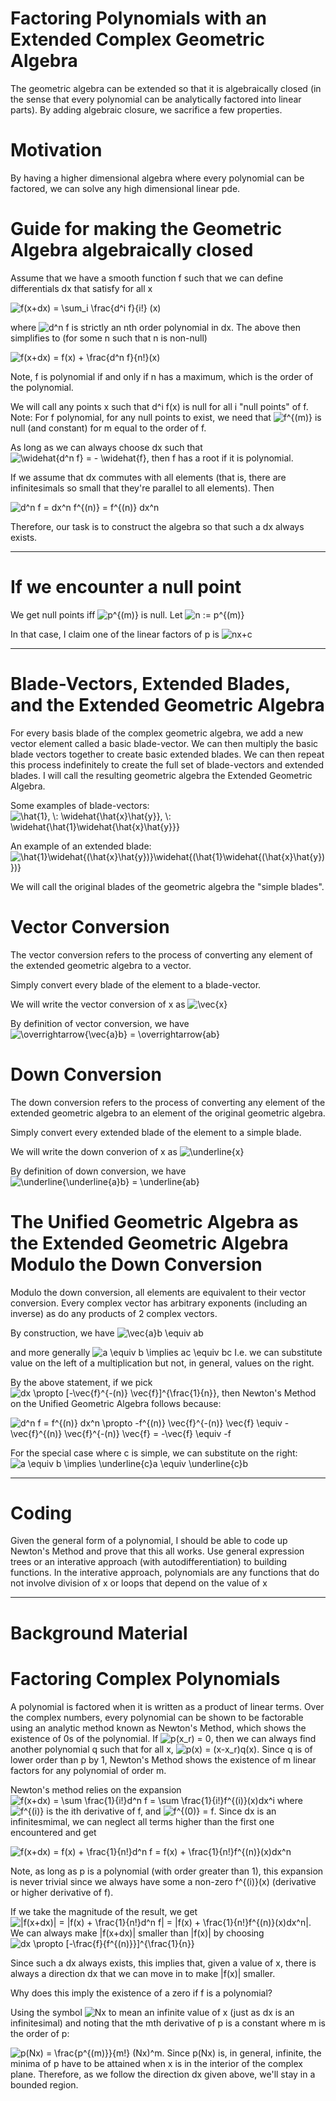 # Factoring Polynomials with an Extended Complex Geometric Algebra

The geometric algebra can be extended so that it is algebraically closed (in the sense that every polynomial can be analytically factored into linear parts).  By adding algebraic closure, we sacrifice a few properties. 

# Motivation

By having a higher dimensional algebra where every polynomial can be factored, we can solve any high dimensional linear pde.

# Guide for making the Geometric Algebra algebraically closed

Assume that we have a smooth function f such that we can define differentials dx that satisfy for all x

<img src="https://latex.codecogs.com/svg.latex?f(x&plus;dx)&space;=&space;\sum_i&space;\frac{d^i&space;f}{i!}&space;(x)" title="f(x+dx) = \sum_i \frac{d^i f}{i!} (x)" />

where <img src="https://latex.codecogs.com/svg.latex?d^n&space;f" title="d^n f" /> is strictly an nth order polynomial in dx.  The above then simplifies to (for some n such that n is non-null)

<img src="https://latex.codecogs.com/svg.latex?f(x&plus;dx)&space;=&space;f(x)&space;&plus;&space;\frac{d^n&space;f}{n!}(x)" title="f(x+dx) = f(x) + \frac{d^n f}{n!}(x)" />

Note, f is polynomial if and only if n has a maximum, which is the order of the polynomial.

We will call any points x such that d^i f(x) is null for all i "null points" of f.  Note: For f polynomial, for any null points to exist, we need that <img src="https://latex.codecogs.com/svg.latex?\inline&space;f^{(m)}" title="f^{(m)}" /> is null (and constant) for m equal to the order of f.

As long as we can always choose dx such that <img src="https://latex.codecogs.com/svg.latex?\widehat{d^n&space;f}&space;=&space;-&space;\widehat{f}" title="\widehat{d^n f} = - \widehat{f}" />, then f has a root if it is polynomial.

If we assume that dx commutes with all elements (that is, there are infinitesimals so small that they're parallel to all elements).  Then

<img src="https://latex.codecogs.com/svg.latex?d^n&space;f&space;=&space;dx^n&space;f^{(n)}&space;=&space;f^{(n)}&space;dx^n" title="d^n f = dx^n f^{(n)} = f^{(n)} dx^n" />

Therefore, our task is to construct the algebra so that such a dx always exists.

---

# If we encounter a null point

We get null points iff <img src="https://latex.codecogs.com/svg.latex?\inline&space;p^{(m)}" title="p^{(m)}" /> is null.  Let <img src="https://latex.codecogs.com/svg.latex?\inline&space;n&space;:=&space;p^{(m)}" title="n := p^{(m)}" />

In that case, I claim one of the linear factors of p is <img src="https://latex.codecogs.com/svg.latex?\inline&space;nx&plus;c" title="nx+c" />

---

# Blade-Vectors, Extended Blades, and the Extended Geometric Algebra

For every basis blade of the complex geometric algebra, we add a new vector element called a basic blade-vector.  We can then multiply the basic blade vectors together to create basic extended blades.  We can then repeat this process indefinitely to create the full set of blade-vectors and extended blades.  I will call the resulting geometric algebra the Extended Geometric Algebra.

Some examples of blade-vectors: <img src="https://latex.codecogs.com/svg.latex?\inline&space;\hat{1},&space;\:&space;\widehat{\hat{x}\hat{y}},&space;\:&space;\widehat{\hat{1}\widehat{\hat{x}\hat{y}}}" title="\hat{1}, \: \widehat{\hat{x}\hat{y}}, \: \widehat{\hat{1}\widehat{\hat{x}\hat{y}}}" />

An example of an extended blade: <img src="https://latex.codecogs.com/svg.latex?\inline&space;\hat{1}\widehat{(\hat{x}\hat{y})}\widehat{(\hat{1}\widehat{(\hat{x}\hat{y})})}" title="\hat{1}\widehat{(\hat{x}\hat{y})}\widehat{(\hat{1}\widehat{(\hat{x}\hat{y})})}" />

We will call the original blades of the geometric algebra the "simple blades".

# Vector Conversion

The vector conversion refers to the process of converting any element of the extended geometric algebra to a vector.

Simply convert every blade of the element to a blade-vector.

We will write the vector conversion of x as <img src="https://latex.codecogs.com/svg.latex?\inline&space;\vec{x}" title="\vec{x}" />

By definition of vector conversion, we have <img src="https://latex.codecogs.com/svg.latex?\overrightarrow{\vec{a}b}&space;=&space;\overrightarrow{ab}" title="\overrightarrow{\vec{a}b} = \overrightarrow{ab}" />

# Down Conversion

The down conversion refers to the process of converting any element of the extended geometric algebra to an element of the original geometric algebra.

Simply convert every extended blade of the element to a simple blade.

We will write the down converion of x as <img src="https://latex.codecogs.com/svg.latex?\inline&space;\underline{x}" title="\underline{x}" />

By definition of down conversion, we have <img src="https://latex.codecogs.com/svg.latex?\inline&space;\underline{\underline{a}b}&space;=&space;\underline{ab}" title="\underline{\underline{a}b} = \underline{ab}" />

# The Unified Geometric Algebra as the Extended Geometric Algebra Modulo the Down Conversion

Modulo the down conversion, all elements are equivalent to their vector conversion.  Every complex vector has arbitrary exponents (including an inverse) as do any products of 2 complex vectors.

By construction, we have <img src="https://latex.codecogs.com/svg.latex?\vec{a}b&space;\equiv&space;ab" title="\vec{a}b \equiv ab" />

and more generally <img src="https://latex.codecogs.com/svg.latex?a&space;\equiv&space;b&space;\implies&space;ac&space;\equiv&space;bc" title="a \equiv b \implies ac \equiv bc" />  I.e. we can substitute value on the left of a multiplication but not, in general, values on the right.

By the above statement, if we pick  <img src="https://latex.codecogs.com/svg.latex?dx&space;\propto&space;[-\vec{f}^{-(n)}&space;\vec{f}]^{\frac{1}{n}}" title="dx \propto [-\vec{f}^{-(n)} \vec{f}]^{\frac{1}{n}}" />, then Newton's Method on the Unified Geometric Algebra follows because:

<img src="https://latex.codecogs.com/svg.latex?d^n&space;f&space;=&space;f^{(n)}&space;dx^n&space;\propto&space;-f^{(n)}&space;\vec{f}^{-(n)}&space;\vec{f}&space;\equiv&space;-\vec{f}^{(n)}&space;\vec{f}^{-(n)}&space;\vec{f}&space;=&space;-\vec{f}&space;\equiv&space;-f" title="d^n f = f^{(n)} dx^n \propto -f^{(n)} \vec{f}^{-(n)} \vec{f} \equiv -\vec{f}^{(n)} \vec{f}^{-(n)} \vec{f} = -\vec{f} \equiv -f" />

For the special case where c is simple, we can substitute on the right: <img src="https://latex.codecogs.com/svg.latex?a&space;\equiv&space;b&space;\implies&space;\underline{c}a&space;\equiv&space;\underline{c}b" title="a \equiv b \implies \underline{c}a \equiv \underline{c}b" />

---

# Coding

Given the general form of a polynomial, I should be able to code up Newton's Method and prove that this all works.  Use general expression trees or an interative approach (with autodifferentiation) to building functions.  In the interative approach, polynomials are any functions that do not involve division of x or loops that depend on the value of x

---

# Background Material

# Factoring Complex Polynomials

A polynomial is factored when it is written as a product of linear terms.  Over the complex numbers, every polynomial can be shown to be factorable using an analytic method known as Newton's Method, which shows the existence of 0s of the polynomial.  If <img src="https://latex.codecogs.com/svg.latex?\inline&space;p(x_r)&space;=&space;0" title="p(x_r) = 0" />, then we can always find another polynomial q such that for all x, <img src="https://latex.codecogs.com/svg.latex?\inline&space;p(x)&space;=&space;(x-x_r)q(x)" title="p(x) = (x-x_r)q(x)" />.  Since q is of lower order than p by 1, Newton's Method shows the existence of m linear factors for any polynomial of order m.

Newton's method relies on the expansion <img src="https://latex.codecogs.com/svg.latex?\inline&space;f(x&plus;dx)&space;=&space;\sum&space;\frac{1}{i!}d^n&space;f&space;=&space;\sum&space;\frac{1}{i!}f^{(i)}(x)dx^i" title="f(x+dx) = \sum \frac{1}{i!}d^n f = \sum \frac{1}{i!}f^{(i)}(x)dx^i" /> where <img src="https://latex.codecogs.com/gif.latex?f^{(i)}" title="f^{(i)}" /> is the ith derivative of f, and <img src="https://latex.codecogs.com/gif.latex?f^{(0)}&space;=&space;f" title="f^{(0)} = f" />.  Since dx is an infinitesmimal, we can neglect all terms higher than the first one encountered and get

<img src="https://latex.codecogs.com/svg.latex?\inline&space;f(x&plus;dx)&space;=&space;f(x)&space;&plus;&space;\frac{1}{n!}d^n&space;f&space;=&space;f(x)&space;&plus;&space;\frac{1}{n!}f^{(n)}(x)dx^n" title="f(x+dx) = f(x) + \frac{1}{n!}d^n f = f(x) + \frac{1}{n!}f^{(n)}(x)dx^n" />

Note, as long as p is a polynomial (with order greater than 1), this expansion is never trivial since we always have some a non-zero f^{(i)}(x) (derivative or higher derivative of f).

If we take the magnitude of the result, we get <img src="https://latex.codecogs.com/svg.latex?\inline&space;|f(x&plus;dx)|&space;=&space;|f(x)&space;&plus;&space;\frac{1}{n!}d^n&space;f|&space;=&space;|f(x)&space;&plus;&space;\frac{1}{n!}f^{(n)}(x)dx^n|" title="|f(x+dx)| = |f(x) + \frac{1}{n!}d^n f| = |f(x) + \frac{1}{n!}f^{(n)}(x)dx^n|" />.  We can always make |f(x+dx)| smaller than |f(x)| by choosing <img src="https://latex.codecogs.com/svg.latex?\inline&space;dx&space;\propto&space;[-\frac{f}{f^{(n)}}]^{\frac{1}{n}}" title="dx \propto [-\frac{f}{f^{(n)}}]^{\frac{1}{n}}" />

Since such a dx always exists, this implies that, given a value of x, there is always a direction dx that we can move in to make |f(x)| smaller.

Why does this imply the existence of a zero if f is a polynomial?

Using the symbol <img src="https://latex.codecogs.com/svg.latex?\inline&space;Nx" title="Nx" /> to mean an infinite value of x (just as dx is an infinitesimal) and noting that the mth derivative of p is a constant where m is the order of p:

<img src="https://latex.codecogs.com/gif.latex?p(Nx)&space;=&space;\frac{p^{(m)}}{m!}&space;(Nx)^m" title="p(Nx) = \frac{p^{(m)}}{m!} (Nx)^m" />.  Since p(Nx) is, in general, infinite, the minima of p have to be attained when x is in the interior of the complex plane.  Therefore, as we follow the direction dx given above, we'll stay in a bounded region.

